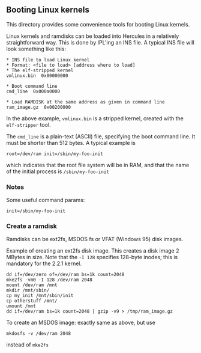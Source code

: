 Booting Linux kernels
---------------------
This directory provides some convenience tools for booting Linux
kernels.

Linux kernels and ramdisks can be loaded into Hercules in a relatively
straightforward way. This is done by IPL'ing an INS file. A typical
INS file will look something like this:
```
* INS file to load Linux kernel
* Format: <file to load> [address where to load]
* The elf-stripped kernel
vmlinux.bin  0x00000000

* Boot command line
cmd_line  0x000a0000

* Load RAMDISK at the same address as given in command line
ram_image.gz  0x00200000
```

In the above example, `vmlinux.bin` is a stripped kernel, created with
the `elf-stripper` tool.

The `cmd_line` is a plain-text (ASCII) file, specifying the boot
command line. It must be shorter than 512 bytes. A typical example
is
```
root=/dev/ram init=/sbin/my-foo-init
```
which indicates that the root file system will be in RAM, and that the
name of the initial process is `/sbin/my-foo-init`


### Notes
Some useful command params:
```
init=/sbin/my-foo-init
```

### Create a ramdisk
Ramdisks can be ext2fs, MSDOS fs or VFAT (Windows 95) disk images.

Example of creating an ext2fs disk image. This creates a disk image
2 MBytes in size. Note that the `-I 128` specifies 128-byte inodes;
this is mandatory for the 2.2.1 kernel.
```
dd if=/dev/zero of=/dev/ram bs=1k count=2048
mke2fs -vm0 -I 128 /dev/ram 2048
mount /dev/ram /mnt
mkdir /mnt/sbin/
cp my_init /mnt/sbin/init
cp otherstuff /mnt/
umount /mnt
dd if=/dev/ram bs=1k count=2048 | gzip -v9 > /tmp/ram_image.gz
```

To create an MSDOS image: exactly same as above, but use

```
mkdosfs -v /dev/ram 2048
```
instead of `mke2fs`
